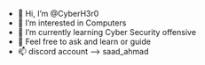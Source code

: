 - 👋 Hi, I’m @CyberH3r0
- 👀 I’m interested in Computers
- 🌱 I’m currently learning Cyber Security offensive
- 💞 Feel free to ask and learn or guide
- 📫 discord account -->  saad_ahmad

<!---
CyberH3r0/CyberH3r0 is a ✨ special ✨ repository because its `README.md` (this file) appears on your GitHub profile.
You can click the Preview link to take a look at your changes.
--->
